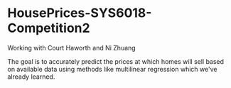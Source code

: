 # HousePrices-SYS6018-Competition2
Working with Court Haworth and Ni Zhuang

The goal is to accurately predict the prices at which homes will sell based on available data using methods like multilinear regression which we've already learned.
